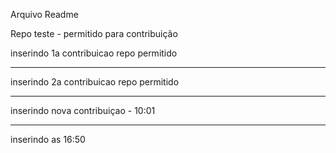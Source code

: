 Arquivo Readme

Repo teste - permitido para contribuição

inserindo 1a contribuicao repo permitido

******************************************
inserindo 2a contribuicao repo permitido 
*******************************************

inserindo nova contribuiçao - 10:01

*****************************************

inserindo as 16:50
